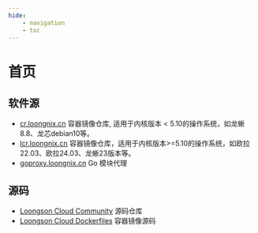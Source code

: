 ```yaml
---
hide:
    - navigation
    - toc
---
```

# 首页

## 软件源
- [cr.loongnix.cn](http://cr.loongnix.cn)  容器镜像仓库, 适用于内核版本 < 5.10的操作系统，如龙蜥8.8、龙芯debian10等。
- [lcr.loongnix.cn](http://lcr.loongnix.cn)  容器镜像仓库，适用于内核版本>=5.10的操作系统，如欧拉22.03、欧拉24.03、龙蜥23版本等。
- [goproxy.loongnix.cn](http://goproxy.loongnix.cn) Go 模块代理

## 源码
- [Loongson Cloud Community](https://github.com/Loongson-Cloud-Community/) 源码仓库
- [Loongson Cloud Dockerfiles](https://github.com/Loongson-Cloud-Community/dockerfiles) 容器镜像源码
